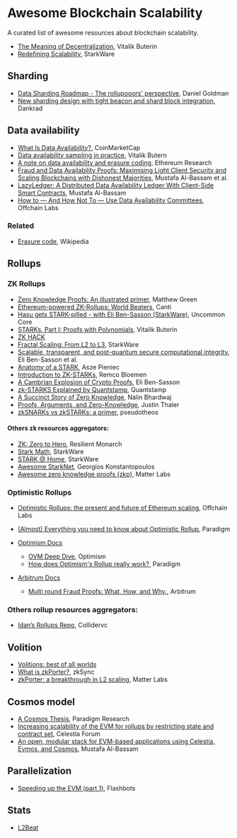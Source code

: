 # Awesome Blockchain Scalability

A curated list of awesome resources about blockchain scalability.

- [The Meaning of Decentralization](https://medium.com/@VitalikButerin/the-meaning-of-decentralization-a0c92b76a274), Vitalik Buterin
- [Redefining Scalability](https://medium.com/starkware/redefining-scalability-5aa11ffc5880), StarkWare

## Sharding
- [Data Sharding Roadmap - The rollupooors' perspective](https://soundcloud.com/daniel-goldman-84321635/data-sharding-roadmap-a-rollups-perspective?utm_campaign=social_sharing&utm_source=mobi&utm_terms=social_sharing_on_mobi.control), Daniel Goldman
- [New sharding design with tight beacon and shard block integration](https://notes.ethereum.org/@dankrad/new_sharding), Dankrad

## Data availability
- [What Is Data Availability?](https://coinmarketcap.com/alexandria/article/what-is-data-availability), CoinMarketCap
- [Data availability sampling in practice](https://notes.ethereum.org/@vbuterin/r1v8VCULP), Vitalik Butern
- [A note on data availability and erasure coding](https://github.com/ethereum/research/wiki/A-note-on-data-availability-and-erasure-coding), Ethereum Research
- [Fraud and Data Availability Proofs: Maximising Light Client Security and Scaling Blockchains with Dishonest Majorities](https://arxiv.org/pdf/1809.09044.pdf), Mustafa Al-Bassam et al.
- [LazyLedger: A Distributed Data Availability Ledger With Client-Side Smart Contracts](https://arxiv.org/pdf/1905.09274.pdf), Mustafa Al-Bassam
- [How to — And How Not To — Use Data Availability Committees](https://medium.com/offchainlabs/how-to-and-how-not-to-use-data-availability-committees-394a91e977c0), Offchain Labs

### Related
- [Erasure code](https://en.wikipedia.org/wiki/Erasure_code), Wikipedia

## Rollups

### ZK Rollups
- [Zero Knowledge Proofs: An illustrated primer](https://blog.cryptographyengineering.com/2014/11/27/zero-knowledge-proofs-illustrated-primer/), Matthew Green
- [Ethereum-powered ZK-Rollups: World Beaters](https://hackmd.io/@canti/rkUT0BD8K), Canti
- [Hasu gets STARK-pilled - with Eli Ben-Sasson (StarkWare)](https://www.youtube.com/watch?v=-6BtBUbiUIU), Uncommon Core
- [STARKs, Part I: Proofs with Polynomials](https://vitalik.ca/general/2017/11/09/starks_part_1.html), Vitalik Buterin
- [ZK HACK](https://www.zkhack.dev/)
- [Fractal Scaling: From L2 to L3](https://medium.com/starkware/fractal-scaling-from-l2-to-l3-7fe238ecfb4f), StarkWare
- [Scalable, transparent, and post-quantum secure computational integrity](https://eprint.iacr.org/2018/046.pdf), Eli Ben-Sasson et al.
- [Anatomy of a STARK](https://aszepieniec.github.io/stark-anatomy/), Asze Pieniec
- [Introduction to ZK-STARKs](https://hackmd.io/@_33nsoRFQwGYh2T1-T9lqQ/rJHYnQ3Z4), Remco Bloemen
- [A Cambrian Explosion of Crypto Proofs](https://nakamoto.com/cambrian-explosion-of-crypto-proofs/), Eli Ben-Sasson
- [zk-STARKS Explained by Quantstamp](https://www.youtube.com/watch?v=kk1Oo42TVQk), Quantstamp
- [A Succinct Story of Zero Knowledge](https://nibnalin.me/assets/zk.pdf), Nalin Bhardwaj
- [Proofs, Arguments, and Zero-Knowledge](https://people.cs.georgetown.edu/jthaler/ProofsArgsAndZK.pdf), Justin Thaler
- [zkSNARKs vs zkSTARKs: a primer](https://mirror.xyz/pseudotheos.eth/_LAi4cCFz2gaC-3WgNmri1eTvckA32L7v31A8saJvqg), pseudotheos

#### Others zk resources aggregators:
- [ZK: Zero to Hero](https://resilient-monarch-9ed.notion.site/ZK-Zero-to-Hero-ea37754ba8e445648e96b9cc78e47c7a), Resilient Monarch
- [Stark Math](https://medium.com/starkware/tagged/stark-math), StarkWare
- [STARK @ Home](https://www.youtube.com/playlist?list=PLcIyXLwiPilUFGw7r2uyWerOkbx4GFMXq), StarkWare
- [Awesome StarkNet](https://github.com/gakonst/awesome-starknet), Georgios Konstantopoulos
- [Awesome zero knowledge proofs (zkp)](https://github.com/matter-labs/awesome-zero-knowledge-proofs), Matter Labs

### Optimistic Rollups
- [Optimistic Rollups: the present and future of Ethereum scaling](https://medium.com/offchainlabs/optimistic-rollups-the-present-and-future-of-ethereum-scaling-60fb9067ae87), Offchain Labs
- [(Almost) Everything you need to know about Optimistic Rollup](https://www.paradigm.xyz/2021/01/almost-everything-you-need-to-know-about-optimistic-rollup/), Paradigm

- [Optimism Docs](https://community.optimism.io/)
  + [OVM Deep Dive](https://medium.com/ethereum-optimism/ovm-deep-dive-a300d1085f52), Optimism
  + [How does Optimism's Rollup really work?](https://research.paradigm.xyz/optimism), Paradigm
- [Arbitrum Docs](https://developer.offchainlabs.com/docs/inside_arbitrum)
  + [Multi round Fraud Proofs: What, How, and Why.](https://www.youtube.com/watch?v=NxvGatp9dIE), Arbitrum

### Others rollup resources aggregators:
- [Idan’s Rollups Repo](https://collidervc.notion.site/collidervc/Idan-s-Rollups-Repo-f285c6d85d4b41e8a3a37c54aa140f87), Collidervc

## Volition
- [Volitions: best of all worlds](https://polynya.medium.com/volitions-best-of-all-worlds-cfd313aec9a8)
- [What is zkPorter?](https://zksync.io/zkevm/#what-is-zkporter), zkSync
- [zkPorter: a breakthrough in L2 scaling](https://blog.matter-labs.io/zkporter-a-breakthrough-in-l2-scaling-ed5e48842fbf), Matter Labs

## Cosmos model
- [A Cosmos Thesis](https://research.paradigm.xyz/cosmos-thesis), Paradigm Research
- [Increasing scalability of the EVM for rollups by restricting state and contract set](https://forum.celestia.org/t/increasing-scalability-of-the-evm-for-rollups-by-restricting-state-and-contract-set/78), Celestia Forum
- [An open, modular stack for EVM-based applications using Celestia, Evmos, and Cosmos](https://forum.celestia.org/t/an-open-modular-stack-for-evm-based-applications-using-celestia-evmos-and-cosmos/89), Mustafa Al-Bassam

## Parallelization
- [Speeding up the EVM (part 1)](https://writings.flashbots.net/research/speeding-up-evm-part-1/), Flashbots

## Stats
- [L2Beat](https://l2beat.com/)
